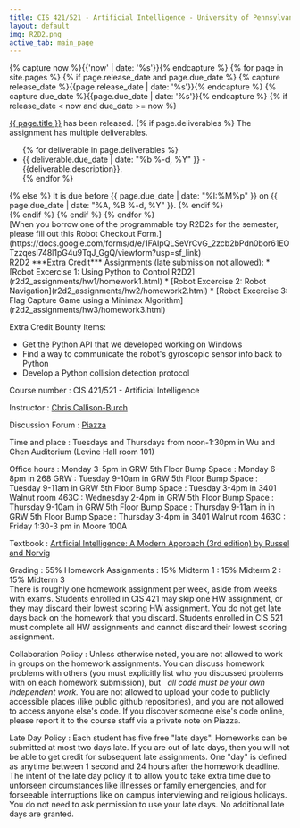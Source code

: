 ```yaml
---
title: CIS 421/521 - Artificial Intelligence - University of Pennsylvania
layout: default
img: R2D2.png
active_tab: main_page 
---
```


<!--

<div class="alert alert-danger" markdown="1">
The Fall 2019 class is full.  There are currently 150 students enrolled in the class, and another 170 students on the waitlist. [You can sign yourself up for the waitlist](https://forms.cis.upenn.edu/waitlist/index.php) if you'd like to try to get a spot, but it unlikely that you will get in unless you are in Category 1+ or Category 1. 
</div>
 
-->


<!-- Display an alert about upcoming homework assignments -->
{% capture now %}{{'now' | date: '%s'}}{% endcapture %}
{% for page in site.pages %}
{% if page.release_date and page.due_date %}
{% capture release_date %}{{page.release_date | date: '%s'}}{% endcapture %}
{% capture due_date %}{{page.due_date | date: '%s'}}{% endcapture %}
{% if release_date < now and due_date >= now %}
<div class="alert alert-info">
<a href="{{page.url}}">{{ page.title }}</a> has been released.  
{% if page.deliverables %}
The assignment has multiple deliverables.
<ul>
{% for deliverable in page.deliverables %}
<li>{{ deliverable.due_date | date: "%b %-d, %Y" }} - {{deliverable.description}}.</li>
{% endfor %}
</ul>
{% else %}
It is due before {{ page.due_date | date: "%I:%M%p" }} on {{ page.due_date | date: "%A, %B %-d, %Y" }}.
{% endif %}
</div>
{% endif %}
{% endif %}
{% endfor %}
<!-- End alert for upcoming homework assignments -->



<div class="alert alert-success" markdown="1">
[When you borrow one of the programmable toy R2D2s for the semester, please fill out this Robot Checkout Form.](https://docs.google.com/forms/d/e/1FAIpQLSeVrCvG_2zcb2bPdn0bor61EOTzzqesI748l1pG4u9TqJ_GgQ/viewform?usp=sf_link)
</div>



<div class="alert alert-info" markdown="1">
R2D2 ***Extra Credit*** Assignments (late submission not allowed):
* [Robot Excercise 1: Using Python to Control R2D2](r2d2_assignments/hw1/homework1.html)
* [Robot Excercise 2: Robot Navigation](r2d2_assignments/hw2/homework2.html)
* [Robot Excercise 3: Flag Capture Game using a Minimax Algorithm](r2d2_assignments/hw3/homework3.html)

Extra Credit Bounty Items:
* Get the Python API that we developed working on Windows
* Find a way to communicate the robot's gyroscopic sensor info back to Python
* Develop a Python collision detection protocol 
</div>



Course number
: CIS 421/521 - Artificial Intelligence 

Instructor
: [Chris Callison-Burch](https://www.cis.upenn.edu/~ccb/)

Discussion Forum
: [Piazza](http://piazza.com/upenn/fall2019/cis521)

Time and place
: Tuesdays and Thursdays from noon-1:30pm in Wu and Chen Auditorium (Levine Hall room 101)

Office hours
: Monday 3-5pm in GRW 5th Floor Bump Space
: Monday 6-8pm in 268 GRW
: Tuesday 9-10am in GRW 5th Floor Bump Space
: Tuesday 9-11am in GRW 5th Floor Bump Space
: Tuesday 3-4pm in 3401 Walnut room 463C
: Wednesday 2-4pm in GRW 5th Floor Bump Space
: Thursday 9-10am in GRW 5th Floor Bump Space
: Thursday 9-11am in in GRW 5th Floor Bump Space
: Thursday 3-4pm in 3401 Walnut room 463C
: Friday 1:30-3 pm in Moore 100A

Textbook
: [Artificial Intelligence: A Modern Approach (3rd edition) by Russel and Norvig](https://www.amazon.com/Artificial-Intelligence-Approach-Stuart-Russell/dp/9332543518/)


Grading
: 55% Homework Assignments
: 15% Midterm 1
: 15% Midterm 2
: 15% Midterm 3 <br/>
There is roughly one homework assignment per week, aside from weeks with exams.  Students enrolled in CIS 421 may skip one HW assignment, or they may discard their lowest scoring HW assignment.  You do not get late days back on the homework that you discard.  Students enrolled in CIS 521 must complete all HW assignments and cannot discard their lowest scoring assignment.


Collaboration Policy
: Unless otherwise noted, you are not allowed to work in groups on the homework assignments. You can discuss homework problems with others (you must explicitly list who you discussed problems with on each homework submission), but   *all code must be your own independent work.*  You are not allowed to upload your code to publicly accessible places (like public github repositories), and you are not allowed to access anyone else's code.  If you discover someone else's code online, please report it to the course staff via a private note on Piazza. 


Late Day Policy
: Each student has five free "late days".  Homeworks can be submitted at most two days late.  If you are out of late days, then you will not be able to get credit for subsequent late assignments. One "day" is defined as anytime between 1 second and 24 hours after the homework deadline. The intent of the late day policy it to allow you to take extra time due to unforseen circumstances like illnesses or family emergencies, and for forseeable interruptions like on campus interviewing and religious holidays.  You do not need to ask permission to use your late days.  No additional late days are granted. 

